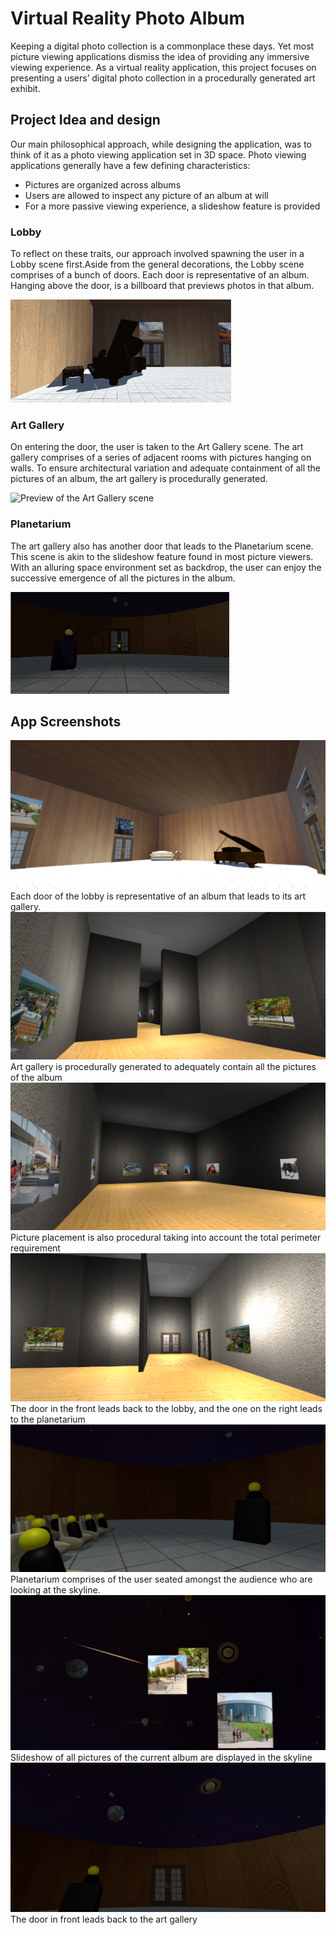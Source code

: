 # Virtual Reality Photo Album
Keeping a digital photo collection is a commonplace these days. Yet most picture viewing applications dismiss the idea of providing any immersive viewing experience. As a virtual reality application, this project focuses on presenting a users’ digital photo collection in a procedurally generated art exhibit.

## Project Idea and design
Our main philosophical approach, while designing the application, was to think of it as a photo viewing application set in 3D space. Photo viewing applications generally have a few defining characteristics:

* Pictures are organized across albums
* Users are allowed to inspect any picture of an album at will
* For a more passive viewing experience, a slideshow feature is provided

### Lobby
To reflect on these traits, our approach involved spawning the user in a Lobby scene first.Aside from the general decorations, the Lobby scene comprises of a bunch of doors. Each door is representative of an album. Hanging above the door, is a billboard that previews photos in that album.

![Preview of the Lobby scene](app-preview/lobby-preview.gif)

### Art Gallery
 On entering the door, the user is taken to the Art Gallery scene. The art gallery comprises of a series of adjacent rooms with pictures hanging on walls. To ensure architectural variation and adequate containment of all the pictures of an album, the art gallery is procedurally generated.

![Preview of the Art Gallery scene](app-preview/art-gallery-preview.gif)

### Planetarium
 The art gallery also has another door that leads to the Planetarium scene. This scene is akin to the slideshow feature found in most picture viewers. With an alluring space environment set as backdrop, the user can enjoy the successive emergence of all the pictures in the album.

![Preview of the Planetarium scene](app-preview/planetarium-preview.gif)

## App Screenshots

![Lobby scene](app-preview/lobby.png)
Each door of the lobby is representative of an album that leads to its art gallery.
![Art gallery passageway](app-preview/art-gallery-passage.png)
Art gallery is procedurally generated to adequately contain all the pictures of the album
![Art gallery room](app-preview/art-gallery-room.png)
Picture placement is also procedural taking into account the total perimeter requirement
![Art gallery entry](app-preview/art-gallery-doors.png)
The door in the front leads back to the lobby, and the one on the right leads to the planetarium
![Planetarium audience sitting on chairs](app-preview/planetarium-audience.png)
Planetarium comprises of the user seated amongst the audience who are looking at the skyline.
![Planetarium slideshow](app-preview/planetarium-skyline.png)
Slideshow of all pictures of the current album are displayed in the skyline
![Planetarium with door leading back to art gallery ](app-preview/planetarium-back-to-art-gallery.png)
The door in front leads back to the art gallery
